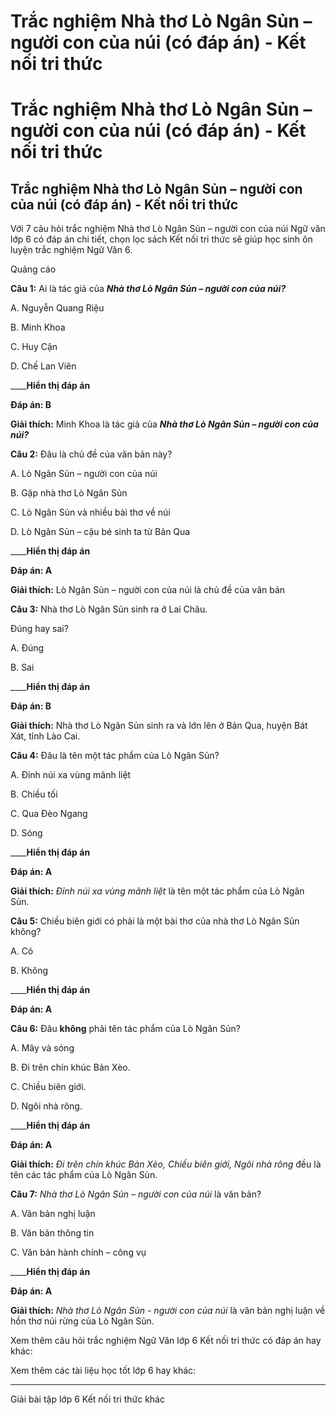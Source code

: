 # Trắc nghiệm Nhà thơ Lò Ngân Sủn – người con của núi (có đáp án) - Kết nối tri thức

# Trắc nghiệm Nhà thơ Lò Ngân Sủn – người con của núi (có đáp án) - Kết nối tri thức

## Trắc nghiệm Nhà thơ Lò Ngân Sủn – người con của núi (có đáp án) - Kết nối tri thức

Với 7 câu hỏi trắc nghiệm Nhà thơ Lò Ngân Sủn – người con của núi Ngữ văn lớp 6 có đáp án chi tiết, chọn lọc sách Kết nối tri thức sẽ giúp học sinh ôn luyện trắc nghiệm Ngữ Văn 6.

Quảng cáo

**Câu 1:** Ai là tác giả của **_Nhà thơ Lò Ngân Sủn – người con của núi?_**

A. Nguyễn Quang Riệu

B. Minh Khoa

C. Huy Cận

D. Chế Lan Viên

____**Hiển thị đáp án**

**Đáp án: B**

**Giải thích:** Minh Khoa là tác giả của **_Nhà thơ Lò Ngân Sủn – người con của núi?_**

**Câu 2:** Đâu là chủ đề của văn bản này?

A. Lò Ngân Sủn – người con của núi

B. Gặp nhà thơ Lò Ngân Sủn 

C. Lò Ngân Sủn và nhiều bài thơ về núi

D. Lò Ngân Sủn – cậu bé sinh ta từ Bản Qua

____**Hiển thị đáp án**

**Đáp án: A**

**Giải thích:** Lò Ngân Sủn – người con của núi là chủ đề của văn bản

**Câu 3:** Nhà thơ Lò Ngân Sủn sinh ra ở Lai Châu.

Đúng hay sai?

A. Đúng

B. Sai

____**Hiển thị đáp án**

**Đáp án: B**

**Giải thích:** Nhà thơ Lò Ngân Sủn sinh ra và lớn lên ở Bản Qua, huyện Bát Xát, tỉnh Lào Cai. 

**Câu 4:** Đâu là tên một tác phẩm của Lò Ngân Sủn?

A. Đỉnh núi xa vùng mãnh liệt

B. Chiều tối

C. Qua Đèo Ngang

D. Sóng

____**Hiển thị đáp án**

**Đáp án: A**

**Giải thích:** _Đỉnh núi xa vùng mãnh liệt_ là tên một tác phẩm của Lò Ngân Sủn.

**Câu 5:** Chiều biên giới có phải là một bài thơ của nhà thơ Lò Ngân Sủn không?

A. Có

B. Không

____**Hiển thị đáp án**

**Đáp án: A**

**Câu 6:** Đâu **không** phải tên tác phẩm của Lò Ngân Sủn?

A. Mây và sóng

B. Đi trên chín khúc Bản Xèo.

C. Chiều biên giới.

D. Ngôi nhà rông.

____**Hiển thị đáp án**

**Đáp án: A**

**Giải thích:** _Đi trên chín khúc Bản Xèo, Chiều biên giới, Ngôi nhà rông_ đều là tên các tác phẩm của Lò Ngân Sủn.

**Câu 7:** _Nhà thơ Lò Ngân Sủn – người con của núi_ là văn bản?

A. Văn bản nghị luận

B. Văn bản thông tin

C. Văn bản hành chính – công vụ

____**Hiển thị đáp án**

**Đáp án: A**

**Giải thích:** _Nhà thơ Lò Ngân Sủn - người con của núi_ là văn bản nghị luận về hồn thơ núi rừng của Lò Ngân Sủn.

Xem thêm câu hỏi trắc nghiệm Ngữ Văn lớp 6 Kết nối tri thức có đáp án hay khác:

Xem thêm các tài liệu học tốt lớp 6 hay khác:

* * *

Giải bài tập lớp 6 Kết nối tri thức khác
